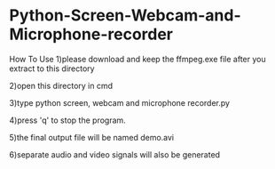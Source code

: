 # Python-Screen-Webcam-and-Microphone-recorder

How To Use
1)please download and keep the ffmpeg.exe file after you extract to this directory 

2)open this directory in cmd

3)type python screen, webcam and microphone recorder.py

4)press 'q' to stop the program.

5)the final output file will be named demo.avi

6)separate audio and video signals will also be generated

